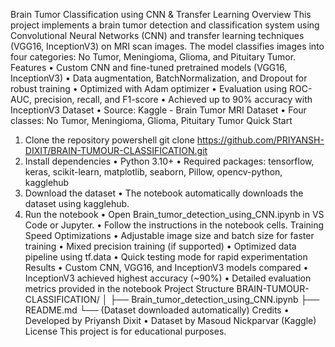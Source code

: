 Brain Tumor Classification using CNN & Transfer Learning
Overview
This project implements a brain tumor detection and classification system using Convolutional Neural Networks (CNN) and transfer learning techniques (VGG16, InceptionV3) on MRI scan images. The model classifies images into four categories: No Tumor, Meningioma, Glioma, and Pituitary Tumor.
Features
•	Custom CNN and fine-tuned pretrained models (VGG16, InceptionV3)
•	Data augmentation, BatchNormalization, and Dropout for robust training
•	Optimized with Adam optimizer
•	Evaluation using ROC-AUC, precision, recall, and F1-score
•	Achieved up to 90% accuracy with InceptionV3
Dataset
•	Source: Kaggle - Brain Tumor MRI Dataset
•	Four classes: No Tumor, Meningioma, Glioma, Pituitary Tumor
Quick Start
1.	Clone the repository powershell    git clone https://github.com/PRIYANSH-DIXIT/BRAIN-TUMOUR-CLASSIFICATION.git
2.	Install dependencies
•	Python 3.10+
•	Required packages: tensorflow, keras, scikit-learn, matplotlib, seaborn, Pillow, opencv-python, kagglehub
1.	Download the dataset
•	The notebook automatically downloads the dataset using kagglehub.
1.	Run the notebook
•	Open Brain_tumor_detection_using_CNN.ipynb in VS Code or Jupyter.
•	Follow the instructions in the notebook cells.
Training Speed Optimizations
•	Adjustable image size and batch size for faster training
•	Mixed precision training (if supported)
•	Optimized data pipeline using tf.data
•	Quick testing mode for rapid experimentation
Results
•	Custom CNN, VGG16, and InceptionV3 models compared
•	InceptionV3 achieved highest accuracy (~90%)
•	Detailed evaluation metrics provided in the notebook
Project Structure
BRAIN-TUMOUR-CLASSIFICATION/
│
├── Brain_tumor_detection_using_CNN.ipynb
├── README.md
└── (Dataset downloaded automatically)
Credits
•	Developed by Priyansh Dixit
•	Dataset by Masoud Nickparvar (Kaggle)
License
This project is for educational purposes.
